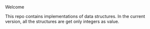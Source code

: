 Welcome

This repo contains implementations of data structures.
In the current version, all the structures are get only integers as value.
